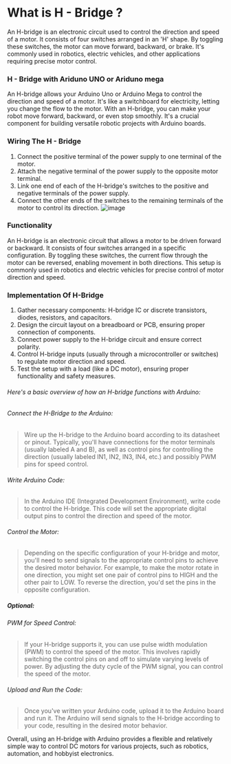 
#  What is H - Bridge ?
An H-bridge is an electronic circuit used to control the direction and speed of a motor. It consists of four switches arranged in an 'H' shape. By toggling these switches, the motor can move forward, backward, or brake. It's commonly used in robotics, electric vehicles, and other applications requiring precise motor control.

### H - Bridge with Ariduno UNO or Ariduno  mega
An H-bridge allows your Arduino Uno or Arduino Mega to control the direction and speed of a motor. It's like a switchboard for electricity, letting you change the flow to the motor. With an H-bridge, you can make your robot move forward, backward, or even stop smoothly. It's a crucial component for building versatile robotic projects with Arduino boards.
### Wiring The H - Bridge
1. Connect the positive terminal of the power supply to one terminal of the motor.
2. Attach the negative terminal of the power supply to the opposite motor terminal.
3. Link one end of each of the H-bridge's switches to the positive and negative terminals of the power supply.
4. Connect the other ends of the switches to the remaining terminals of the motor to control its direction.
![image](https://github.com/gears-official/WikiHow/assets/144022283/695520a5-f3c3-4cfa-a054-d092626443b4)

### Functionality
An H-bridge is an electronic circuit that allows a motor to be driven forward or backward. It consists of four switches arranged in a specific configuration. By toggling these switches, the current flow through the motor can be reversed, enabling movement in both directions. This setup is commonly used in robotics and electric vehicles for precise control of motor direction and speed.

### Implementation Of H-Bridge
1. Gather necessary components: H-bridge IC or discrete transistors, diodes, resistors, and capacitors.
2. Design the circuit layout on a breadboard or PCB, ensuring proper connection of components.
3. Connect power supply to the H-bridge circuit and ensure correct polarity.
4. Control H-bridge inputs (usually through a microcontroller or switches) to regulate motor direction and speed.
5. Test the setup with a load (like a DC motor), ensuring proper functionality and safety measures.
   
###### Here's a basic overview of how an H-bridge functions with Arduino:
 ###### Connect the H-Bridge to the Arduino: 
> Wire up the H-bridge to the Arduino board according to its datasheet or pinout. Typically, you'll have connections for the motor terminals (usually labeled A and B), as well as control pins for controlling the direction (usually labeled IN1, IN2, IN3, IN4, etc.) and possibly PWM pins for speed control.

###### Write Arduino Code: 
> In the Arduino IDE (Integrated Development Environment), write code to control the H-bridge. This code will set the appropriate digital output pins to control the direction and speed of the motor.

###### Control the Motor: 
> Depending on the specific configuration of your H-bridge and motor, you'll need to send signals to the appropriate control pins to achieve the desired motor behavior. For example, to make the motor rotate in one direction, you might set one pair of control pins to HIGH and the other pair to LOW. To reverse the direction, you'd set the pins in the opposite configuration.

##### Optional: 
###### PWM for Speed Control:
> If your H-bridge supports it, you can use pulse width modulation (PWM) to control the speed of the motor. This involves rapidly switching the control pins on and off to simulate varying levels of power. By adjusting the duty cycle of the PWM signal, you can control the speed of the motor.

###### Upload and Run the Code: 
> Once you've written your Arduino code, upload it to the Arduino board and run it. The Arduino will send signals to the H-bridge according to your code, resulting in the desired motor behavior.

Overall, using an H-bridge with Arduino provides a flexible and relatively simple way to control DC motors for various projects, such as robotics, automation, and hobbyist electronics.





